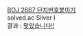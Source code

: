 [BOJ 2667 단지번호붙이기](https://www.acmicpc.net/problem/2667)  
solved.ac Silver I  
결과 : [맞았습니다!!](http://boj.kr/3f8666f2454947d79aee980c685a9f0b)